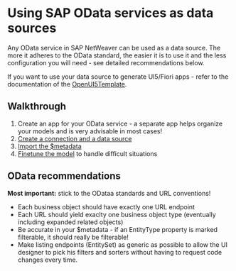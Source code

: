 # Using SAP OData services as data sources

Any OData service in SAP NetWeaver can be used as a data source. The more it adheres to the OData standard, the easier it is to use it and the less configuration you will need - see detailed recommendations below.

If you want to use your data source to generate UI5/Fiori apps - refer to the documentation of the [OpenUI5Template](https://github.com/exface/OpenUI5Template/Docs/index.md).

## Walkthrough

1. Create an app for your OData service - a separate app helps organize your models and is very advisable in most cases!
2. [Create a connection and a data source](setting_up_an_oData_data_source.md)
3. [Import the $metadata](generate_metamodel_from_odata.md) 
4. [Finetune the model](metamodel_finetuning.md) to handle difficult situations

## OData recommendations

**Most important:** stick to the ODataa standards and URL conventions!

- Each business object should have exactly one URL endpoint 
- Each URL should yield exaclty one business object type (eventually including expanded related objects)
- Be accurate in your $metadata - if an EntityType property is marked filterable, it should really be filterable!
- Make listing endpoints (EntitySet) as generic as possible to allow the UI designer to pick his filters and sorters without having to request code changes every time.